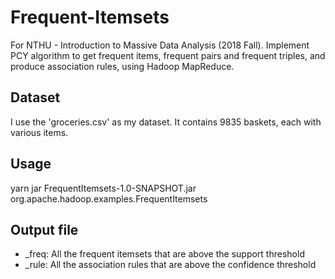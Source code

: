 # Frequent-Itemsets
For NTHU - Introduction to Massive Data Analysis (2018 Fall). Implement PCY algorithm to get frequent items, frequent pairs and frequent triples, and produce association rules, using Hadoop MapReduce.

## Dataset
I use the 'groceries.csv' as my dataset. It contains 9835 baskets, each with various items.

## Usage
yarn jar FrequentItemsets-1.0-SNAPSHOT.jar org.apache.hadoop.examples.FrequentItemsets <dataset> <out-dir>

## Output file
- <out-dir>_freq: All the frequent itemsets that are above the support threshold
- <out-dir>_rule: All the association rules that are above the confidence threshold
